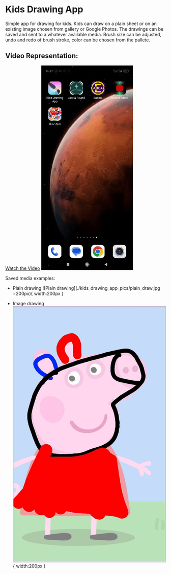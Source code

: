 # Kids Drawing App

Simple app for drawing for kids. Kids can draw on a plain sheet or on an existing image chosen from gallery or Google Photos. The drawings can be saved and sent to a whatever available media. Brush size can be adjusted, undo and redo of brush stroke, color can be chosen from the pallete.

## Video Representation:

[Watch the Video](./kids_drawing_app_pics/draw_video.mp4)
![Example Video](./kids_drawing_app_pics/draw_gif.gif)

Saved media examples:

* Plain drawing
![Plain drawing](./kids_drawing_app_pics/plain_draw.jpg =200px){ width:200px }

* Image drawing
![Image drawing](./kids_drawing_app_pics/image_draw.jpg){ width:200px }
